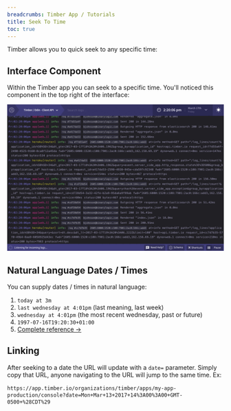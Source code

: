 ```yaml
---
breadcrumbs: Timber App / Tutorials
title: Seek To Time
toc: true
---
```


Timber allows you to quick seek to any specific time:


## Interface Component

Within the Timber app you can seek to a specific time. You'll noticed this component
in the top right of the interface:

![Seek to time](/assets/img/docs/seek-to-time.gif)


## Natural Language Dates / Times

You can supply dates / times in natural language:

1. `today at 3m`
2. `last wednesday at 4:01pm` (last meaning, last week)
3. `wednesday at 4:01pm` (the most recent wednesday, past or future)
4. `1997-07-16T19:20:30+01:00`
5. [Complete reference →](https://sugarjs.com/docs/#/DateParsing)



## Linking

After seeking to a date the URL will update with a `date=` parameter. Simply copy
that URL, anyone navigating to the URL will jump to the same time. Ex:

    https://app.timber.io/organizations/timber/apps/my-app-production/console?date=Mon+Mar+13+2017+14%3A00%3A00+GMT-0500+%28CDT%29